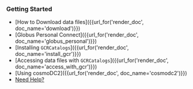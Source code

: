 
### Getting Started

* [How to Download data files]({{url_for('render_doc', doc_name='download')}})
* [Globus Personal Connect]({{url_for('render_doc', doc_name='globus_personal')}})
* [Installing `GCRCatalogs`]({{url_for('render_doc', doc_name='install_gcr')}})
* [Accessing data files with `GCRCatalogs`]({{url_for('render_doc', doc_name='access_with_gcr')}})
* [Using cosmoDC2]({{url_for('render_doc', doc_name='cosmodc2')}})
* [Need Help?](https://github.com/LSSTDESC/desc-data-portal/discussions)
